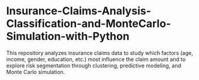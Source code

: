 # Insurance-Claims-Analysis-Classification-and-MonteCarlo-Simulation-with-Python
This repository analyzes insurance claims data to study which factors (age, income, gender, education, etc.) most influence the claim amount and to explore risk segmentation through clustering, predictive modeling, and Monte Carlo simulation.
